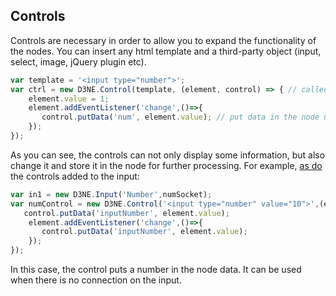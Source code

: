 Controls
-

Controls are necessary in order to allow you to expand the functionality of the nodes. You can insert any html template and a third-party object (input, select, image, jQuery plugin etc).

```js
var template = '<input type="number">';
var ctrl = new D3NE.Control(template, (element, control) => { // called when an element is created in the DOM
    element.value = 1;
    element.addEventListener('change',()=>{
       control.putData('num', element.value); // put data in the node under the key "num"
    });
});
```

As you can see, the controls can not only display some information, but also change it and store it in the node for further processing. For example, [as do](https://github.com/Ni55aN/D3-Node-Editor/wiki/Nodes) the controls added to the input:

```js
var in1 = new D3NE.Input('Number',numSocket); 
var numControl = new D3NE.Control('<input type="number" value="10">',(element, control)=>{
   control.putData('inputNumber', element.value);
    element.addEventListener('change',()=>{
       control.putData('inputNumber', element.value);
    });
});
```
In this case, the control puts a number in the node data. It can be used when there is no connection on the input.

